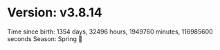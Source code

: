 # Version: v3.8.14
Time since birth: 1354 days, 32496 hours, 1949760 minutes, 116985600 seconds
Season: Spring 🌸
